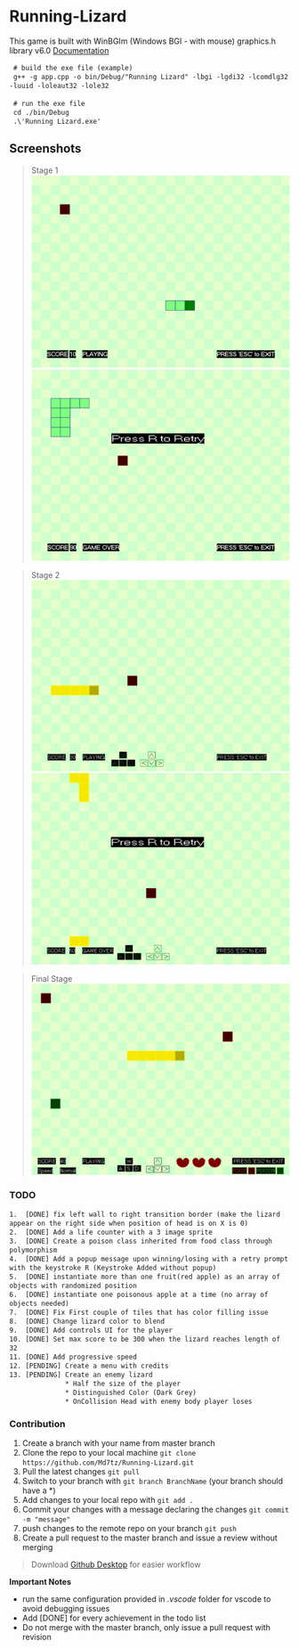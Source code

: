 # Running-Lizard 

This game is built with WinBGIm (Windows BGI - with mouse) graphics.h library v6.0
[Documentation](https://home.cs.colorado.edu/~main/cs1300/doc/bgi/ "WinBGIm Doc")

```
 # build the exe file (example)
 g++ -g app.cpp -o bin/Debug/"Running Lizard" -lbgi -lgdi32 -lcomdlg32 -luuid -loleaut32 -lole32
 
 # run the exe file
 cd ./bin/Debug
 .\'Running Lizard.exe'
 ```

## Screenshots
> Stage 1
![stage_1](https://github.com/Md7tz/Running-Lizard/blob/master/Screenshots/stage_1/sc1.PNG)
![stage_1](https://github.com/Md7tz/Running-Lizard/blob/master/Screenshots/stage_1/sc2.PNG)

> Stage 2
![stage_2](https://github.com/Md7tz/Running-Lizard/blob/master/Screenshots/stage_2/sc1.PNG)
![stage_2](https://github.com/Md7tz/Running-Lizard/blob/master/Screenshots/stage_2/sc2.PNG)

> Final Stage
![Final](https://github.com/Md7tz/Running-Lizard/blob/master/Screenshots/final/sc.PNG)

### TODO
```
1.  [DONE] fix left wall to right transition border (make the lizard appear on the right side when position of head is on X is 0) 
2.  [DONE] Add a life counter with a 3 image sprite 
3.  [DONE] Create a poison class inherited from food class through polymorphism
4.  [DONE] Add a popup message upon winning/losing with a retry prompt with the keystroke R (Keystroke Added without popup)
5.  [DONE] instantiate more than one fruit(red apple) as an array of objects with randomized position
6.  [DONE] instantiate one poisonous apple at a time (no array of objects needed)
7.  [DONE] Fix First couple of tiles that has color filling issue
8.  [DONE] Change lizard color to blend
9.  [DONE] Add controls UI for the player
10. [DONE] Set max score to be 300 when the lizard reaches length of 32
11. [DONE] Add progressive speed
12. [PENDING] Create a menu with credits
13. [PENDING] Create an enemy lizard
              * Half the size of the player
              * Distinguished Color (Dark Grey)
              * OnCollision Head with enemy body player loses
```

### Contribution
1. Create a branch with your name from master branch
2. Clone the repo to your local machine `git clone https://github.com/Md7tz/Running-Lizard.git`
3. Pull the latest changes `git pull`
4. Switch to your branch with `git branch BranchName` (your branch should have a *)
6. Add changes to your local repo with `git add .`
7. Commit your changes with a message declaring the changes `git commit -m "message"`
8. push changes to the remote repo on your branch `git push`
9. Create a pull request to the master branch and issue a review without merging


> Download [Github Desktop](https://desktop.github.com/ "Github Desktop") for easier workflow
<!-- > If you have any issues request a tutorial in a google meeting through my email [medhatusama@gmail.com](mailto:medhatusama@gmail.com) -->


**Important Notes** 
* run the same configuration provided in *.vscode* folder for vscode to avoid debugging issues
* Add [DONE] for every achievement in the todo list
* Do not merge with the master branch, only issue a pull request with revision
